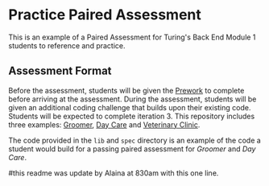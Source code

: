# Practice Paired Assessment

This is an example of a Paired Assessment for Turing's Back End Module 1 students to reference and practice.

## Assessment Format

Before the assessment, students will be given the [Prework](./prework.md) to complete before arriving at the assessment. During the assessment, students will be given an additional coding challenge that builds upon their existing code. Students will be expected to complete iteration 3. This repository includes three examples: [Groomer](./groomer.md), [Day Care](./day_care.md) and [Veterinary Clinic](./veterinary_clinic.md).

The code provided in the `lib` and `spec` directory is an example of the code a student would build for a passing paired assessment for *Groomer* and *Day Care*.

#this readme was update by Alaina at 830am with this one line.
